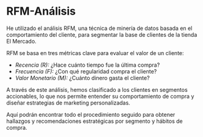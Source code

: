 # RFM-Análisis

He utilizado el análisis RFM, una técnica de minería de datos basada en el comportamiento del cliente, para segmentar la base de clientes de la tienda El Mercado.

RFM se basa en tres métricas clave para evaluar el valor de un cliente:

- _Recencia (R):_ ¿Hace cuánto tiempo fue la última compra?
- _Frecuencia (F):_ ¿Con qué regularidad compra el cliente?
- _Valor Monetario (M):_ ¿Cuánto dinero gasta el cliente?

A través de este análisis, hemos clasificado a los clientes en segmentos accionables, lo que nos permite entender su comportamiento de compra y diseñar estrategias de marketing personalizadas.

Aquí podrán encontrar todo el procedimiento seguido para obtener hallazgos y recomendaciones estratégicas por segmento y hábitos de compra.

